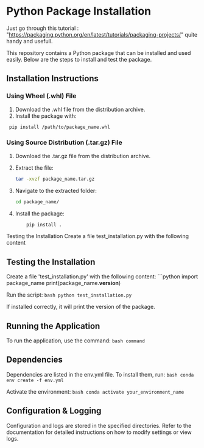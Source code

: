 # Python Package Installation

Just go through this tutorial : "https://packaging.python.org/en/latest/tutorials/packaging-projects/" quite handy and usefull.

This repository contains a Python package that can be installed and used easily. Below are the steps to install and test the package.

## Installation Instructions
### Using Wheel (.whl) File
1. Download the .whl file from the distribution archive.
2. Install the package with:

  ```bash
   pip install /path/to/package_name.whl
   ```

### Using Source Distribution (.tar.gz) File
1. Download the .tar.gz file from the distribution archive.
2. Extract the file:
    ```bash
    tar -xvzf package_name.tar.gz
    ```

3. Navigate to the extracted folder:
    ```bash
    cd package_name/
    ```

4. Install the package:
    ```bash
        pip install .
    ```

Testing the Installation
Create a file test_installation.py with the following content

## Testing the Installation
Create a file 'test_installation.py' with the following content:
    ```python
        import package_name
        print(package_name.__version__)

Run the script:
    ```bash
        python test_installation.py
    ```

If installed correctly, it will print the version of the package.

## Running the Application
To run the application, use the command:
    ```bash
        command
    ```

## Dependencies
Dependencies are listed in the env.yml file. To install them, run:
    ```bash
        conda env create -f env.yml
    ```

Activate the environment:
    ```bash
        conda activate your_environment_name
    ```

## Configuration & Logging
Configuration and logs are stored in the specified directories. Refer to the documentation for detailed instructions on how to modify settings or view logs.



